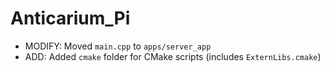 # Anticarium_Pi

- MODIFY: Moved `main.cpp` to `apps/server_app`
- ADD: Added `cmake` folder for CMake scripts (includes `ExternLibs.cmake`)